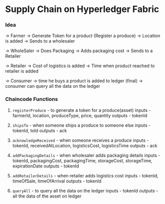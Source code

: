 # Supply Chain on Hyperledger Fabric

### Idea

-> Farmer
	-> Generate Token for a product (Register a produce)
		-> Location is added
	-> Sends to a wholesaler

-> WholeSaler
	-> Does Packaging
		-> Adds packaging cost
	-> Sends to a Retailer

-> Retailer
	-> Cost of logistics is added
	-> Time when product reached to retailer is added


-> Consumer
	-> time he buys a product is added to ledger (final)
	-> consumer can query all the data on the ledger


### Chaincode Functions

1.  `registerProduce` - to generate a token for a produce(asset)
    inputs - farmerId, location, produceType, price, quantity
    outputs - tokenId

2.  `shipsTo` - when someone ships a produce to someone else
    inputs - tokenId, toId
    outputs - ack

3. `acknowledgeReceived` - when someone receives a produce
    inputs - tokenId, receivedAtLocation, logisticsCost, logisticsTime
    outputs - ack

4. `addPackagingDetails` - when wholesaler adds packaging details
    inputs - tokenId, packagingCost, packagingTime, storageCost, storageTime, expirationDate
    outputs - tokenId

5. `addRetailerDetails` - when retailer adds logistics cost
    inputs - tokenId, timeOfSale, timeOfArrival
    outputs - tokenId

6. `queryAll` - to query all the data on the ledger
    inputs - tokenId
    outputs - all the data of the asset on ledger